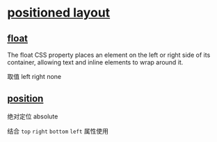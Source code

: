 # [positioned layout](https://developer.mozilla.org/en-US/docs/Web/CSS/CSS_positioned_layout)

## [float](https://developer.mozilla.org/en-US/docs/Web/CSS/float)

The float CSS property places an element on the left or right side of its container, allowing text and inline elements to wrap around it.

取值 left right none

## [position](https://developer.mozilla.org/en-US/docs/Web/CSS/position)

绝对定位 absolute

结合 `top` `right` `bottom` `left` 属性使用
